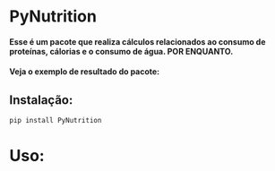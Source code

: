 PyNutrition
===========

#### Esse é um pacote que realiza cálculos relacionados ao consumo de proteínas, cálorias e o consumo de água. POR ENQUANTO.
#### Veja o exemplo de resultado do pacote:


## Instalação:

    pip install PyNutrition

# Uso:
